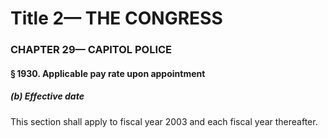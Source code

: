 
# Title 2— THE CONGRESS
### CHAPTER 29— CAPITOL POLICE
#### § 1930. Applicable pay rate upon appointment
##### (b) Effective date

This section shall apply to fiscal year 2003 and each fiscal year thereafter.
